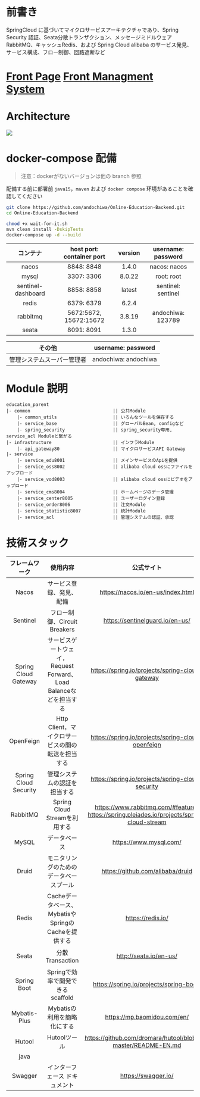 

# 前書き

SpringCloud に基づいてマイクロサービスアーキテクチャであり、Spring Security 認証、Seata分散トランザクション、メッセージミドルウェア RabbitMQ、キャッシュRedis、および Spring Cloud alibaba のサービス発見、サービス構成、フロー制御、回路遮断など

# [Front Page](https://github.com/andochiwa/Online-Education-Frontend-web) [Front Managment System](https://github.com/andochiwa/Online-Education-Frontend-admin)

# Architecture

![](https://raw.githubusercontent.com/andochiwa/Online-Education-Backend/master/image/architect.png)

# docker-compose 配備

> 注意：dockerがないバージョンは他の branch 参照

配備する前に部署前 `java15`，`maven` および `docker compose` 环境があることを確認してください

```bash
git clone https://github.com/andochiwa/Online-Education-Backend.git
cd Online-Education-Backend

chmod +x wait-for-it.sh
mvn clean install -DskipTests
docker-compose up -d --build
```

|      コンテナ      | host port: container port | version | username: password |
| :----------------: | :-----------------------: | :-----: | :----------------: |
|       nacos        |        8848: 8848         |  1.4.0  |    nacos: nacos    |
|       mysql        |        3307: 3306         | 8.0.22  |     root: root     |
| sentinel-dashboard |        8858: 8858         | latest  | sentinel: sentinel |
|       redis        |        6379: 6379         |  6.2.4  |                    |
|      rabbitmq      |  5672:5672, 15672:15672   | 3.8.19  | andochiwa: 123789  |
|       seata        |        8091: 8091         |  1.3.0  |                    |

|           その他           |  username: password  |
| :------------------------: | :------------------: |
| 管理システムスーパー管理者 | andochiwa: andochiwa |

# Module 説明

```
education_parent
|- common                               || 公共Module
	|- common_utils                     || いろんなツールを保存する
	|- service_base                     || グローバルBean, configなど
	|- spring_security                  || spring_security専用, service_acl Moduleと繋がる
|- infrastructure                       || インフラModule
	|- api_gateway80                    || マイクロサービスAPI Gateway
|- service									
	|- service_edu8001                  || メインサービスのApiを提供
	|- service_oss8002                  || alibaba cloud ossにファイルをアップロード
	|- service_vod8003                  || alibaba cloud ossにビデオをアップロード
	|- service_cms8004                  || ホームページのデータ管理
	|- service_center8005               || ユーザーログイン登録
	|- service_order8006                || 注文Module
	|- service_statistic8007            || 統計Module
	|- service_acl                      || 管理システムの認証、承認
```

# 技術スタック

|    フレームワーク     |                           使用内容                           |                          公式サイト                          |           備考            | version |
| :-------------------: | :----------------------------------------------------------: | :----------------------------------------------------------: | :-----------------------: | :-----: |
|         Nacos         |                   サービス登録、発見、配備                   |              https://nacos.io/en-us/index.html               |                           |  1.4.1  |
|       Sentinel        |                 フロー制御、Circuit Breakers                 |               https://sentinelguard.io/en-us/                | Nacosに配備する必要がある |         |
| Spring Cloud Gateway  | サービスゲートウェイ，Request Forward、Load Balanceなどを担当する |       https://spring.io/projects/spring-cloud-gateway        |                           |         |
|       OpenFeign       |      Http Client，マイクロサービスの間の転送を担当する       |      https://spring.io/projects/spring-cloud-openfeign       |                           |         |
| Spring Cloud Security |                 管理システムの認証を担当する                 |       https://spring.io/projects/spring-cloud-security       |                           |         |
|       RabbitMQ        |                Spring Cloud Streamを利用する                 | https://www.rabbitmq.com/#features<br />https://spring.pleiades.io/projects/spring-cloud-stream |                           | 3.8.14  |
|         MySQL         |                         データベース                         |                    https://www.mysql.com/                    | Nacosに配備する必要がある | 8.0.22  |
|         Druid         |            モニタリングのためのデータベースプール            |               https://github.com/alibaba/druid               | Nacosに配備する必要がある |         |
|         Redis         |     Cacheデータベース、MybatisやSpringのCacheを提供する      |                      https://redis.io/                       | Nacosに配備する必要がある |  6.2.1  |
|         Seata         |                       分散Transaction                        |                    http://seata.io/en-us/                    | Nacosに配備する必要がある |  1.3.0  |
|      Spring Boot      |               Springで効率で開発できるscaffold               |           https://spring.io/projects/spring-boot/            |                           |         |
|     Mybatis-Plus      |                 Mybatisの利用を簡略化にする                  |                 https://mp.baomidou.com/en/                  | Nacosに配備する必要がある |         |
|        Hutool         |                         Hutoolツール                         | https://github.com/dromara/hutool/blob/v5-master/README-EN.md |                           |         |
|         java          |                                                              |                                                              |                           |   15    |
|        Swagger        |                インターフェース ドキュメント                 |                     https://swagger.io/                      |    https://swagger.io/    |  3.0.0  |
